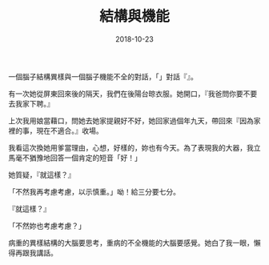 ﻿---
layout: post
title: 結構與機能
date: 2018-10-23
category: 說
tags: [看護]
---

一個腦子結構異樣與一個腦子機能不全的對話，「」對話『』。

有一次她從屏東回來後的隔天，我們在後陽台晾衣服。她開口，『我爸問你要不要去我家下聘。』

上次我用娘當藉口，問她去她家提親好不好，她回家過個年九天，帶回來『因為家裡的事，現在不適合。』收場。

我看這次換她用爹當理由，心想，好樣的，妳也有今天。為了表現我的大器，我立馬毫不猶豫地回答一個肯定的短音「好！」

她質疑，『就這樣？』

「不然我再考慮考慮，以示慎重。」呦！給三分要七分。

『就這樣？』

「不然妳也考慮考慮？」

病重的異樣結構的大腦要思考，重病的不全機能的大腦要感覺。她白了我一眼，懶得再跟我講話。